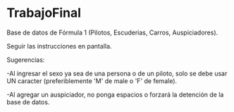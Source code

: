 # TrabajoFinal
Base de datos de Fórmula 1 (Pilotos, Escuderias, Carros, Auspiciadores).

Seguir las instrucciones en pantalla.

Sugerencias:

-Al ingresar el sexo ya sea de una persona o de un piloto, solo se debe usar UN caracter (preferiblemente 'M' de male o 'F' de female).

-Al agregar un auspiciador, no ponga espacios o forzará la detención de la base de datos.

